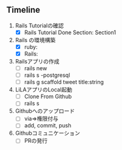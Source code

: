 ## Timeline
1. Rails Tutorialの確認
   - [x] Rails Tutorial Done Section: Section1
1. Rails の環境構築
   - [x] ruby: 
   - [x] Rails: 
1. Railsアプリの作成
   - [ ] rails new
   - [ ] rails s -postgresql
   - [ ] rails g scaffold tweet title:string
1. LiLAアプリのLocal起動
   - [ ] Clone From Github
   - [ ] rails s
1. Githubへのアップロード
   - [ ] via=>権限付与
   - [ ] add, commit, push
1. Githubコミュニケーション
   - [ ] PRの発行
